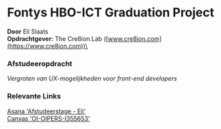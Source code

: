 # Fontys HBO-ICT Graduation Project
**Door** Eli Slaats\
**Opdrachtgever:** The Cre8ion.Lab ([www.cre8ion.com](https://www.cre8ion.com))\

### Afstudeeropdracht
*Vergroten van UX-mogelijkheden voor front-end developers*

### Relevante Links
[Asana 'Afstudeerstage - Eli'](https://app.asana.com/0/1203928529795533/board)\
[Canvas 'OI-OIPERS-I355653'](https://fhict.instructure.com/courses/9652)